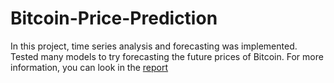 # Bitcoin-Price-Prediction
In this project, time series analysis and forecasting was implemented. Tested many models to try forecasting the future prices of Bitcoin. For more information, you can look in the [report](https://github.com/chakshu-dhannawat/Bitcoin-Price-Prediction/blob/main/Bitcoin%20Price%20Prediction%20Report.pdf)
